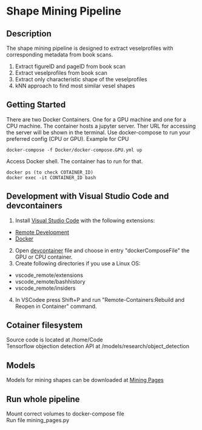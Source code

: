 # Shape Mining Pipeline
## Description
The shape mining pipeline is designed to extract veselprofiles with corresponding metadata from book scans.
1. Extract figureID and pageID from book scan
2. Extract veselprofiles from book scan
3. Extract only characteristic shape of the veselprofiles
4. kNN approach to find most similar vesel shapes

## Getting Started
There are two Docker Containers. One for a GPU machine and one for a CPU machine.
The container hosts a jupyter server. Ther URL for accessing the server
will be shown in the terminal. Use docker-compose to run your preferred config (CPU or GPU). Example for CPU
```
docker-compose -f Docker/docker-compose.GPU.yml up
```
Access Docker shell. The container has to run for that. 
```
docker ps (to check COTAINER_ID)
docker exec -it CONTAINER_ID bash
```

## Development with Visual Studio Code and devcontainers
1. Install [Visual Studio Code](https://code.visualstudio.com/) with the following extensions:
- [Remote Development](https://marketplace.visualstudio.com/items?itemName=ms-vscode-remote.vscode-remote-extensionpack)
- [Docker](https://marketplace.visualstudio.com/items?itemName=ms-azuretools.vscode-docker)
2. Open [devcontainer](.devcontainer/devcontainer.json) file and choose in entry "dockerComposeFile" the GPU or CPU container.
3. Create following directories if you use a Linux OS:
- vscode_remote/extensions
- vscode_remote/bashhistory
- vscode_remote/insiders
4. In VSCodee press Shift+P and run "Remote-Containers:Rebuild and Reopen in Container" command.

## Cotainer filesystem
Source code is located at /home/Code <br>
Tensorflow objection detection API at /models/research/object_detection <br>

## Models 
Models for mining shapes can be downloaded at [Mining Pages](Mining_Pages/README.md)

## Run whole pipeline
Mount correct volumes to docker-compose file <br>
Run file mining_pages.py 

